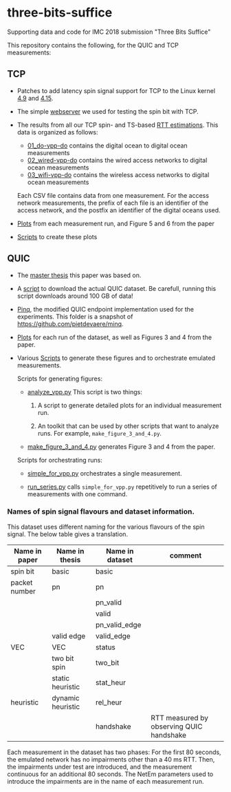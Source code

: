 # three-bits-suffice
Supporting data and code for IMC 2018 submission "Three Bits Suffice"

This repository contains the following, for the QUIC and TCP measurements:

## TCP

- Patches to add latency spin signal support for TCP to the Linux kernel [4.9](tpc/kernel_patches/linux-4.9-tcpspin.patch) and [4.15](tpc/kernel_patches/linux-4.15-tcpspin.patch).

- The simple [webserver](tcp/webserver/webserver.py) we used for testing the spin bit with TCP.

- The results from all our TCP spin- and TS-based [RTT estimations](tcp/data/).
   This data is organized as follows:
  - [01_do-vpp-do](tcp/data/01_do-vpp-do) contains the digital ocean to digital ocean measurements
  - [02_wired-vpp-do](tcp/data/01_wired-vpp-do) contains the wired access networks to digital ocean measurements
  - [03_wifi-vpp-do](tcp/data/01_wifi-vpp-do) contains the wireless access networks to digital ocean measurements

   Each CSV file contains data from one measurement.
   For the access network measurements, the prefix of each file is an identifier of the access network,
   and the postfix an identifier of the digital oceans used.

- [Plots](/tcp/plots) from each measurement run, and Figure 5 and 6 from the paper

- [Scripts](tcp/scripts/) to create these plots

## QUIC

- The [master thesis](quic/thesis.pdf) this paper was based on.

- A [script](quic/download_dataset.bash) to download the actual QUIC dataset. 
Be carefull, running this script downloads around 100 GB of data!

- [Pinq](quic/pinq/), the modified QUIC endpoint implementation used for the experiments.
   This folder is a snapshot of  https://github.com/pietdevaere/minq.

- [Plots](quic/plots/) for each run of the dataset, as well as Figures 3 and 4 from the paper.

- Various [Scripts](quic/scripts) to generate these figures and to orchestrate emulated measurements.

   Scripts for generating figures:

  - [analyze_vpp.py](quic/scripts/analyze_vpp.py) This script is two things:

     1. A script to generate detailed plots for an individual measurement run. 

     1. An toolkit that can be used by other scripts that want
     to analyze runs. For example, `make_figure_3_and_4.py`.

  - [make_figure_3_and_4.py](quic/scripts/make_figure_3_and_4.py) generates Figure 3 and 4 from the paper.

   Scripts for orchestrating runs:

  - [simple_for_vpp.py](quic/scripts/simple_for_vpp.py) orchestrates a single measurement.

  - [run_series.py](quic/scripts/run_series.py) calls `simple_for_vpp.py` repetitively to run a series of measurements with one command.


### Names of spin signal flavours and dataset information.

This dataset uses different naming for the various flavours of
the spin signal. The below table gives a translation.

| Name in paper | Name in thesis    | Name in dataset | comment                                  |
|---------------|-------------------|-----------------|------------------------------------------|
| spin bit      | basic             | basic           |                                          |
| packet number | pn                | pn              |                                          |
|               |                   | pn_valid        |                                          |
|               |                   | valid           |                                          |
|               |                   | pn_valid_edge   |                                          |
|               | valid edge        | valid_edge      |                                          |
| VEC           |  VEC              | status          |                                          |
|               | two bit spin      | two_bit         |                                          |
|               | static heuristic  | stat_heur       |                                          |
| heuristic     | dynamic heuristic | rel_heur        |                                          |
|               |                   | handshake       | RTT measured by observing QUIC handshake |

Each measurement in the dataset has two phases: For the first 80 seconds, the emulated network has no impairments other than a 40 ms RTT. Then, the impairments under test are introduced, and the measurement continuous for an additional 80 seconds. The NetEm parameters used to introduce the impairments are in the
name of each measurement run.
